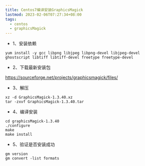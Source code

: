 ```yaml
---
title: Centos7编译安装GraphicsMagick
lastmod: 2023-02-06T07:27:34+08:00
tags:
  - centos
  - graphicsMagick
---
```

* 1、安装依赖

```shell
yum install -y gcc libpng libjpeg libpng-devel libjpeg-devel ghostscript libtiff libtiff-devel freetype freetype-devel 
```

* 2、下载最新安装包

<https://sourceforge.net/projects/graphicsmagick/files/>

* 3、解压

```shell     
xz -d GraphicsMagick-1.3.40.xz
tar -zxvf GraphicsMagick-1.3.40.tar
```

* 4、编译安装

    
```shell   
cd graphicsMagick-1.3.40 
./configure
make
make install 
```

* 5、验证是否安装成功
 
 ```shell    
gm version
gm convert -list formats 
```

